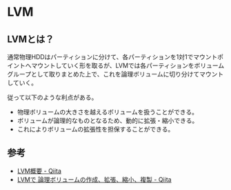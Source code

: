 LVM
==========

## LVMとは？

通常物理HDDはパーティションに分けて、各パーティションを1対1でマウントポイントへマウントしていく形を取るが、LVMでは各パーティションをボリュームグループとして取りまとめた上で、これを論理ボリュームに切り分けてマウントしていく。

従って以下のような利点がある。

* 物理ボリュームの大きさを越えるボリュームを扱うことができる。
* ボリュームが論理的なものとなるため、動的に拡張・縮小できる。
* これによりボリュームの拡張性を担保することができる。


## 参考
* [LVM概要 - Qiita](http://qiita.com/TsutomuNakamura/items/e5ebd4565bcdd8fe6c94)
* [LVMで 論理ボリュームの作成、拡張、縮小、複製 - Qiita](http://qiita.com/TsutomuNakamura/items/93c6333c8dd32aeb197a)